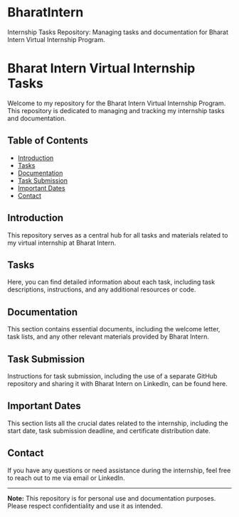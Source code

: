 # BharatIntern
Internship Tasks Repository: Managing tasks and documentation for Bharat Intern Virtual Internship Program.

# Bharat Intern Virtual Internship Tasks

Welcome to my repository for the Bharat Intern Virtual Internship Program. This repository is dedicated to managing and tracking my internship tasks and documentation.

## Table of Contents

- [Introduction](#introduction)
- [Tasks](#tasks)
- [Documentation](#documentation)
- [Task Submission](#task-submission)
- [Important Dates](#important-dates)
- [Contact](#contact)

## Introduction

This repository serves as a central hub for all tasks and materials related to my virtual internship at Bharat Intern.

## Tasks

Here, you can find detailed information about each task, including task descriptions, instructions, and any additional resources or code.

## Documentation

This section contains essential documents, including the welcome letter, task lists, and any other relevant materials provided by Bharat Intern.

## Task Submission

Instructions for task submission, including the use of a separate GitHub repository and sharing it with Bharat Intern on LinkedIn, can be found here.

## Important Dates

This section lists all the crucial dates related to the internship, including the start date, task submission deadline, and certificate distribution date.

## Contact

If you have any questions or need assistance during the internship, feel free to reach out to me via email or LinkedIn.

---

**Note:** This repository is for personal use and documentation purposes. Please respect confidentiality and use it as intended.
